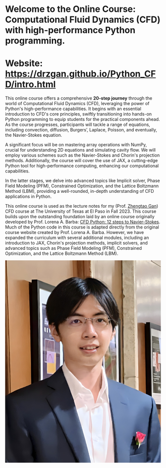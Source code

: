 # Welcome to the Online Course: Computational Fluid Dynamics (CFD) with high-performance Python programming.
# Website: https://drzgan.github.io/Python_CFD/intro.html
This online course offers a comprehensive **20-step journey** through the world of Computational Fluid Dynamics (CFD), leveraging the power of Python's high-performance capabilities. It begins with an essential introduction to CFD's core principles, swiftly transitioning into hands-on Python programming to equip students for the practical components ahead. As the course progresses, participants will tackle a range of equations, including convection, diffusion, Burgers’, Laplace, Poisson, and eventually, the Navier-Stokes equation.

A significant focus will be on mastering array operations with NumPy, crucial for understanding 2D equations and simulating cavity flow. We will employ various schemes such as the Navier-Stokes and Chorin's projection methods. Additionally, the course will cover the use of JAX, a cutting-edge Python tool for high-performance computing, enhancing our computational capabilities.

In the latter stages, we delve into advanced topics like Implicit solver, Phase Field Modeling (PFM), Constrained Optimization, and the Lattice Boltzmann Method (LBM), providing a well-rounded, in-depth understanding of CFD applications in Python.



This online course is used as the lecture notes for my (Prof. [Zhengtao Gan](https://zgan.my.canva.site/)) CFD course at The University of Texas at El Paso in Fall 2023. This course builds upon the outstanding foundation laid by an online course originally developed by Prof. Lorena A. Barba: [CFD Python: 12 steps to Navier-Stokes](https://lorenabarba.com/blog/cfd-python-12-steps-to-navier-stokes/). Much of the Python code in this course is adapted directly from the original course website created by Prof. Lorena A. Barba. However, we have expanded the curriculum with several additional modules, including an introduction to JAX, Chorin's projection methods, implicit solvers, and advanced topics such as Phase Field Modeling (PFM), Constrained Optimization, and the Lattice Boltzmann Method (LBM). 

![ZhengtaoGan](ZGAN.jpg)

